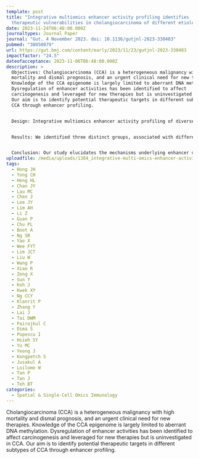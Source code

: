 ```yaml
---
template: post
title: "Integrative multiomics enhancer activity profiling identifies
  therapeutic vulnerabilities in cholangiocarcinoma of different etiologies "
date: 2023-11-24T06:48:00.000Z
journaltypes: Journal Paper
journal: "Gut. 4 November 2023. doi: 10.1136/gutjnl-2023-330483"
pubmed: "38050079"
url: https://gut.bmj.com/content/early/2023/11/23/gutjnl-2023-330483
impactfactor: "24.5"
dateofacceptance: 2023-11-06T06:48:00.000Z
description: >
  Objectives: Cholangiocarcinoma (CCA) is a heterogeneous malignancy with high
  mortality and dismal prognosis, and an urgent clinical need for new therapies.
  Knowledge of the CCA epigenome is largely limited to aberrant DNA methylation.
  Dysregulation of enhancer activities has been identified to affect
  carcinogenesis and leveraged for new therapies but is uninvestigated in CCA.
  Our aim is to identify potential therapeutic targets in different subtypes of
  CCA through enhancer profiling.


  Design: Integrative multiomics enhancer activity profiling of diverse CCA was performed. A panel of diverse CCA cell lines, patient-derived and cell line-derived xenografts were used to study identified enriched pathways and vulnerabilities. NanoString, multiplex immunohistochemistry staining and single-cell spatial transcriptomics were used to explore the immunogenicity of diverse CCA.


  Results: We identified three distinct groups, associated with different etiologies and unique pathways. Drug inhibitors of identified pathways reduced tumour growth in in vitro and in vivo models. The first group (ESTRO), with mostly fluke-positive CCAs, displayed activation in estrogen signalling and were sensitive to MTOR inhibitors. Another group (OXPHO), with mostly BAP1 and IDH-mutant CCAs, displayed activated oxidative phosphorylation pathways, and were sensitive to oxidative phosphorylation inhibitors. Immune-related pathways were activated in the final group (IMMUN), made up of an immunogenic CCA subtype and CCA with aristolochic acid (AA) mutational signatures. Intratumour differences in AA mutation load were correlated to intratumour variation of different immune cell populations.


  Conclusion: Our study elucidates the mechanisms underlying enhancer dysregulation and deepens understanding of different tumourigenesis processes in distinct CCA subtypes, with potential significant therapeutics and clinical benefits.
uploadfile: /media/uploads/1384_integrative-multi-omics-enhancer-activity-profiling-identifies.pdf
tags:
  - Hong JH
  - Yong CH
  - Heng HL
  - Chan JY
  - Lau MC
  - Chen J
  - Lee JY
  - Lim AH
  - Li Z
  - Guan P
  - Chu PL
  - Boot A
  - Ng SR
  - Yao X
  - Wee FYT
  - Lim JCT
  - Liu W
  - Wang P
  - Xiao R
  - Zeng X
  - Sun Y
  - Koh J
  - Kwek XY
  - Ng CCY
  - Klanrit P
  - Zhang Y
  - Lai J
  - Tai DWM
  - Pairojkul C
  - Dima S
  - Popescu I
  - Hsieh SY
  - Yu MC
  - Yeong J
  - Kongpetch S
  - Jusakul A
  - Loilome W
  - Tan P
  - Tan J
  - Teh BT
categories:
  - Spatial & Single-Cell Omics Immunology
---
```

<!--StartFragment-->

Cholangiocarcinoma (CCA) is a heterogeneous malignancy with high mortality and dismal prognosis, and an urgent clinical need for new therapies. Knowledge of the CCA epigenome is largely limited to aberrant DNA methylation. Dysregulation of enhancer activities has been identified to affect carcinogenesis and leveraged for new therapies but is uninvestigated in CCA. Our aim is to identify potential therapeutic targets in different subtypes of CCA through enhancer profiling.

<!--EndFragment-->
